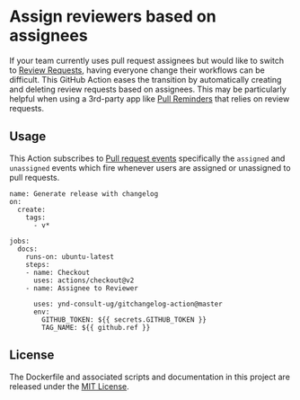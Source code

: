 # Assign reviewers based on assignees

If your team currently uses pull request assignees but would like to switch to  [Review Requests](https://blog.github.com/2016-12-07-introducing-review-requests/), having everyone change their workflows can be difficult. This GitHub Action eases the transition by automatically creating and deleting review requests based on assignees. This may be particularly helpful when using a 3rd-party app like [Pull Reminders](https://pullreminders.com) that relies on review requests.

## Usage

This Action subscribes to [Pull request events](https://help.github.com/en/articles/events-that-trigger-workflows#pull-request-event-pull_request) specifically the `assigned` and `unassigned` events which fire whenever users are assigned or unassigned to pull requests.

```workflow
name: Generate release with changelog
on:
  create:
    tags:
      - v*

jobs:
  docs:
    runs-on: ubuntu-latest
    steps:
    - name: Checkout
      uses: actions/checkout@v2
    - name: Assignee to Reviewer
    
      uses: ynd-consult-ug/gitchangelog-action@master
      env:
        GITHUB_TOKEN: ${{ secrets.GITHUB_TOKEN }}
        TAG_NAME: ${{ github.ref }}

```


## License

The Dockerfile and associated scripts and documentation in this project are released under the [MIT License](LICENSE).
